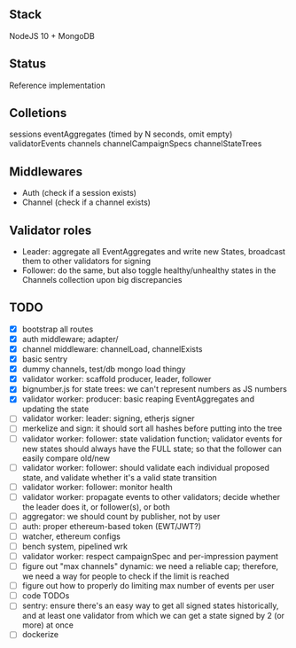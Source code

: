 ## Stack

NodeJS 10 + MongoDB

## Status

Reference implementation

## Colletions

sessions
eventAggregates (timed by N seconds, omit empty)
validatorEvents
channels
channelCampaignSpecs
channelStateTrees

## Middlewares

* Auth (check if a session exists)
* Channel (check if a channel exists)

## Validator roles

* Leader: aggregate all EventAggregates and write new States, broadcast them to other validators for signing
* Follower: do the same, but also toggle healthy/unhealthy states in the Channels collection upon big discrepancies


## TODO

- [x] bootstrap all routes
- [x] auth middleware; adapter/
- [x] channel middleware: channelLoad, channelExists 
- [x] basic sentry
- [x] dummy channels, test/db mongo load thingy
- [x] validator worker: scaffold producer, leader, follower
- [x] bignumber.js for state trees: we can't represent numbers as JS numbers
- [x] validator worker: producer: basic reaping EventAggregates and updating the state
- [ ] validator worker: leader: signing, etherjs signer
- [ ] merkelize and sign: it should sort all hashes before putting into the tree
- [ ] validator worker: follower: state validation function; validator events for new states should always have the FULL state; so that the follower can easily compare old/new
- [ ] validator worker: follower: should validate each individual proposed state, and validate whether it's a valid state transition
- [ ] validator worker: follower: monitor health
- [ ] validator worker: propagate events to other validators; decide whether the leader does it, or follower(s), or both
- [ ] aggregator: we should count by publisher, not by user
- [ ] auth: proper ethereum-based token (EWT/JWT?)
- [ ] watcher, ethereum configs
- [ ] bench system, pipelined wrk
- [ ] validator worker: respect campaignSpec and per-impression payment
- [ ] figure out "max channels" dynamic: we need a reliable cap; therefore, we need a way for people to check if the limit is reached
- [ ] figure out how to properly do limiting max number of events per user
- [ ] code TODOs
- [ ] sentry: ensure there's an easy way to get all signed states historically, and at least one validator from which we can get a state signed by 2 (or more) at once
- [ ] dockerize
